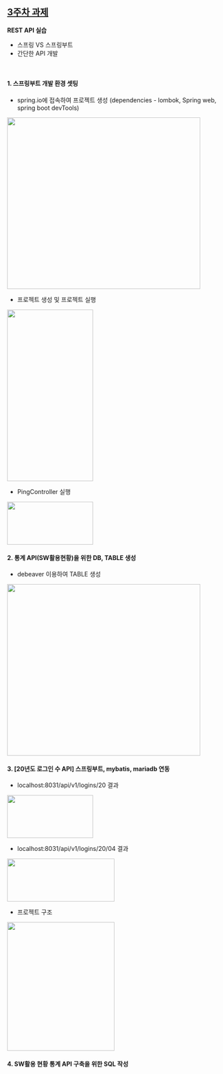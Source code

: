 ## [3주차 과제](https://github.com/pia01190/comento-bootcamp/tree/main/3%EC%A3%BC%EC%B0%A8_%EA%B3%BC%EC%A0%9C)
**REST API 실습**
- 스프링 VS 스프링부트
- 간단한 API 개발

<br>

#### 1. 스프링부트 개발 환경 셋팅
- spring.io에 접속하여 프로젝트 생성
(dependencies - lombok, Spring web, spring boot devTools)
<img src="https://github.com/user-attachments/assets/dc17a81e-3d7c-40bf-aa7c-28d097b5f27d" width="450" height="400"/>

<br>


- 프로젝트 생성 및 프로젝트 실행
<img src="https://github.com/user-attachments/assets/3ac50554-fde4-4b33-bcf9-c714b91f8d01" width="200" height="400"/>

<br>


- PingController 실행
<img src="https://github.com/user-attachments/assets/3f862407-15f6-4367-8b93-5b2d85a5c68c" width="200" height="100"/>

<br>


#### 2. 통계 API(SW활용현황)을 위한 DB, TABLE 생성
- debeaver 이용하여 TABLE 생성
<img src="https://github.com/user-attachments/assets/891cb510-9aaa-411b-984a-20edb4de7e76" width="450" height="400"/>

<br>


#### 3. [20년도 로그인 수 API] 스프링부트, mybatis, mariadb 연동
- localhost:8031/api/v1/logins/20 결과
<img src="https://github.com/user-attachments/assets/18c502d1-e102-4e69-947d-2d2ca3354a3a" width="200" height="100"/>

<br>


- localhost:8031/api/v1/logins/20/04 결과
<img src="https://github.com/user-attachments/assets/8577dfb5-56be-42b6-b7ca-46fb8f402205" width="250" height="100"/>

<br>


- 프로젝트 구조
<img src="https://github.com/user-attachments/assets/4aa579c7-2399-47ed-950e-d945f3017f38" width="250" height="300"/>

<br>


#### 4. SW활용 현황 통계 API 구축을 위한 SQL 작성
